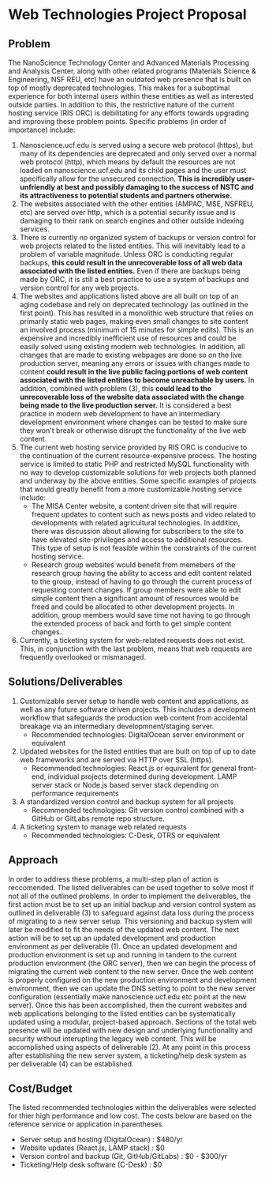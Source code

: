# Web Technologies Project Proposal
## Problem
The NanoScience Technology Center and Advanced Materials Processing and Analysis Center, along with other related programs (Materials Science & Engineering, NSF REU, etc) have an outdated web presence that is built on top of mostly deprecated technologies. This makes for a suboptimal experience for both internal users within these entities as well as interested outside parties. In addition to this, the restrictive nature of the current hosting service (RIS ORC) is debilitating for any efforts towards upgrading and improving these problem points. Specific problems (in order of importance) include:

1. Nanoscience.ucf.edu is served using a secure web protocol (https), but many of its dependencies are deprecated and only served over a normal web protocol (http), which means by default the resources are not loaded on nanoscience.ucf.edu and its child pages and the user must specifically allow for the unsecured connection. **This is incredibly user-unfriendly at best and possibly damaging to the success of NSTC and its attractiveness to potential students and partners otherwise.** 
2. The websites associated with the other entities (AMPAC, MSE, NSFREU, etc) are served over http, which is a potential security issue and is damaging to their rank on search engines and other outside indexing services.
3. There is currently no organized system of backups or version control for web projects related to the listed entities. This will inevitably lead to a problem of variable magnitude. Unless ORC is conducting regular backups, **this could result in the unrecoverable loss of all web data associated with the listed entities.** Even if there are backups being made by ORC, it is still a best practice to use a system of backups and version control for any web projects.
4. The websites and applications listed above are all built on top of an aging codebase and rely on deprecated technology (as outlined in the first point). This has resulted in a monolithic web structure that relies on primarily static web pages, making even small changes to site content an involved process (minimum of 15 minutes for simple edits). This is an expensive and incredibly inefficient use of resources and could be easily solved using existing modern web technologies. In addition, all changes that are made to existing webpages are done so on the live production server, meaning any errors or issues with changes made to content **could result in the live public facing portions of web content associated with the listed entities to become unreachable by users.** In addition, combined with problem (3), this **could lead to the unrecoverable loss of the website data associated with the change being made to the live production server.** It is considered a best practice in modern web development to have an intermediary development environment where changes can be tested to make sure they won't break or otherwise disrupt the functionality of the live web content.
5. The current web hosting service provided by RIS ORC is conducive to the continuation of the current resource-expensive process. The hosting service is limited to static PHP and restricted MySQL functionality with no way to develop customizable solutions for web projects both planned and underway by the above entities. Some specific examples of projects that would greatly benefit from a more customizable hosting service include:
    + The MISA Center website, a content driven site that will require frequent updates to content such as news posts and video related to developments with related agricultural technologies. In addition, there was discussion about allowing for subscribers to the site to have elevated site-privileges and access to additional resources. This type of setup is not feasible within the constraints of the current hosting service.
    + Research group websites would benefit from memebers of the research group having the ability to access and edit content related to the group, instead of having to go through the current process of requesting content changes. If group members were able to edit simple content then a significant amount of resources would be freed and could be allocated to other development projects. In addition, group members would save time not having to go through the extended process of back and forth to get simple content changes.
6. Currently, a ticketing system for web-related requests does not exist. This, in conjunction with the last problem, means that web requests are frequently overlooked or mismanaged. 

## Solutions/Deliverables
1. Customizable server setup to handle web content and applications, as well as any future software driven projects. This includes a development workflow that safeguards the production web content from accidental breakage via an intermediary developmnent/staging server.
    - Recommended technologies: DigitalOcean server environment or equivalent
2. Updated websites for the listed entities that are built on top of up to date web frameworks and are served via HTTP over SSL (https). 
    - Recommended technologies: React.js or equivalent for general front-end, individual projects determined during development. LAMP server stack or Node.js based server stack depending on performance requirements
3. A standardized version control and backup system for all projects
    - Recommended technologies: Git version control combined with a GitHub or GitLabs remote repo structure.
4. A ticketing system to manage web related requests
    - Recommended technologies: C-Desk, OTRS or equivalent

## Approach
In order to address these problems, a multi-step plan of action is reccomended. The listed deliverables can be used together to solve most if not all of the outlined problems. In order to implement the deliverables, the first action must be to set up an initial backup and version control system as outlined in deliverable (3) to safeguard against data loss during the process of migrating to a new server setup. This versioning and backup system will later be modified to fit the needs of the updated web content. The next action will be to set up an updated development and production environment as per deliverable (1). Once an updated development and production environment is set up and running in tandem to the current production environment (the ORC server), then we can begin the process of migrating the current web content to the new server. Once the web content is properly configured on the new production environment and development environment, then we can update the DNS setting to point to the new server configuration (essentially make nanoscience.ucf.edu etc point at the new server). Once this has been accomplished, then the current websites and web applications belonging to the listed entities can be systematically updated using a modular, project-based approach. Sections of the total web presence will be updated with new design and underlying functionality and security without interupting the legacy web content. This will be accomplished using aspects of deliverable (2). At any point in this process after establishing the new server system, a ticketing/help desk system as per deliverable (4) can be established.

## Cost/Budget
The listed recommended technologies within the deliverables were selected for thier high performance and low cost. The costs below are based on the reference service or application in parentheses.
- Server setup and hosting (DigitalOcean) : $480/yr
- Website updates (React.js, LAMP stack) : $0
- Version control and backup (Git, GitHub/GitLabs) : $0 - $300/yr  
- Ticketing/Help desk software (C-Desk) : $0
